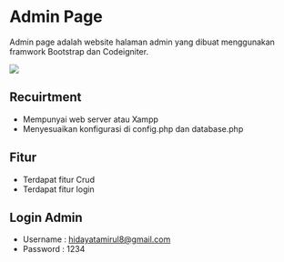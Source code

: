 # Admin Page
Admin page adalah website halaman admin yang dibuat menggunakan framwork Bootstrap dan Codeigniter.

![](https://i.ibb.co/jDbqsf2/admin-Page.png)

## Recuirtment
- Mempunyai web server atau Xampp
- Menyesuaikan konfigurasi di config.php dan database.php

## Fitur
- Terdapat fitur Crud
- Terdapat fitur login

## Login Admin
- Username : hidayatamirul8@gmail.com
- Password : 1234

